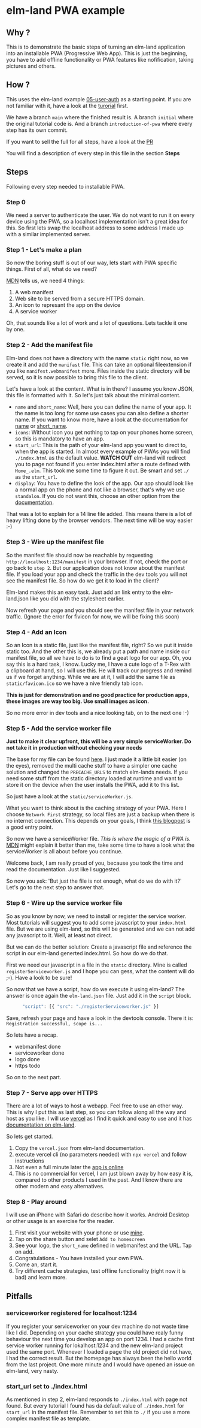 # elm-land PWA example

## Why ?

This is to demonstrate the basic steps of turning an elm-land application into an installable PWA (Progressive Web App). This is just the beginning, you have to add offline functionality or PWA features like nofification, taking pictures and others.

## How ?

This uses the elm-land example [05-user-auth](https://github.com/elm-land/elm-land/tree/34bb0d8/examples/05-user-auth) as a starting point. If you are not familiar with it, have a look at the [turorial](https://elm.land/guide/user-auth.html) first.

We have a branch `main` where the finished result is. A branch `initial` where the original tutorial code is. And a branch `introduction-of-pwa` where every step has its own commit.

If you want to sell the full for all steps, have a look at the [PR](https://github.com/dennistruemper/elm-land-pwa-example/pull/1)

You will find a description of every step in this file in the section **Steps**

## Steps

Following every step needed to installable PWA.

### Step 0

We need a server to authenticate the user. We do not want to run it on every device using the PWA, so a localhost implementation isn't a great idea for this. So first lets swap the localhost address to some address I made up with a similar implemented server.

### Step 1 - Let's make a plan

So now the boring stuff is out of our way, lets start with PWA specific things. First of all, what do we need?

[MDN](https://developer.mozilla.org/en-US/docs/Web/Progressive_web_apps/Tutorials/js13kGames/Installable_PWAs) tells us, we need 4 things:

1. A web manifest
2. Web site to be served from a secure HTTPS domain.
3. An icon to represant the app on the device
4. A service worker

Oh, that sounds like a lot of work and a lot of questions. Lets tackle it one by one.

### Step 2 - Add the manifest file

Elm-land does not have a directory with the name `static` right now, so we create it and add the `manifast` file. This can take an optional fileextension if you like `manifest.webmanifest` more. Files inside the static directory will be served, so it is now possible to bring this file to the client.

Let's have a look at the content. What is in there? I assume you know JSON, this file is formatted with it. So let's just talk about the minimal content.

- `name` and `short_name`: Well, here you can define the name of your app. It the name is too long for some use cases you can also define a shorter name. If you want to know more, have a look at the documentation for [name](https://developer.mozilla.org/en-US/docs/Web/Manifest/name) or [short_name](https://developer.mozilla.org/en-US/docs/Web/Manifest/short_name).
- `icons`: Without icon you get nothing to tap on your phones home screen, so this is mandatory to have an app.
- `start_url`: This is the path of your elm-land app you want to direct to, when the app is started. In almost every example of PWAs you will find `./index.html` as the default value. **WATCH OUT** elm-land will redirect you to page not found if you enter index.html after a route defined with `Home_.elm`. This took me some time to figure it out. Be smart and set `./` as the `start_url`.
- `display`: You have to define the look of the app. Our app should look like a normal app on the phone and not like a browser, that's why we use `standalon`. If you do not want this, choose an other option from the [documentation](https://developer.mozilla.org/en-US/docs/Web/Manifest/display).

That was a lot to explain for a 14 line file added. This means there is a lot of heavy lifting done by the browser vendors. The next time will be way easier :-)

### Step 3 - Wire up the manifest file

So the manifest file should now be reachable by requesting `http://localhost:1234/manifest` in your browser. If not, check the port or go back to `step 2`. But our application does not know about the manifest file. If you load your app and check the traffic in the dev tools you will not see the manifest file. So how do we get it to load in the client?

Elm-land makes this an easy task. Just add an link entry to the elm-land.json like you did with the stylesheet earlier.

Now refresh your page and you should see the manifest file in your network traffic. (Ignore the error for fivicon for now, we will be fixing this soon)

### Step 4 - Add an Icon

So an Icon is a static file, just like the manifest file, right? So we put it inside static too. And the other this is, we already put a path and name inside our manifest file, so all we have to do is to find a geat logo for our app. Oh, you say this is a hard task, I know. Lucky me, I have a cute logo of a T-Rex with a clipboard at hand, so I will use this. He will track our progress and remind us if we forget anything.
While we are at it, I will add the same file as `static/favicon.ico` so we have a nive friendly tab icon.

**This is just for demonstration and no good practice for production apps, these images are way too big. Use small images as icon.**

So no more error in dev tools and a nice looking tab, on to the next one :-)

### Step 5 - Add the service worker file

**Just to make it clear upfront, this will be a very simple serviceWorker. Do not take it in production without checking your needs**

The base for my file can be found [here](https://googlechrome.github.io/samples/service-worker/basic/). I just made it a little bit easier (on the eyes), removed the multi cache stuff to have a simpler one cache solution and changed the `PRECACHE_URLS` to match elm-lands needs. If you need some stuff from the static directory loaded at runtime and want to store it on the device when the user installs the PWA, add it to this list.

So just have a look at the `static/serviceWorker.js`.

What you want to think about is the caching strategy of your PWA. Here I choose `Network First` strategy, so local files are just a backup when there is no internet connection. This depends on your goals, I think [this blogpost](https://blog.bitsrc.io/5-service-worker-caching-strategies-for-your-next-pwa-app-58539f156f52) is a good entry point.

So now we have a serviceWorker file. _This is where the magic of a PWA is._ [MDN](https://developer.mozilla.org/en-US/docs/Web/API/Service_Worker_API) might explain it better than me, take some time to have a look what the serviceWorker is all about before you continue.

Welcome back, I am really proud of you, because you took the time and read the documentation. Just like I suggested.

So now you ask: 'But just the file is not enough, what do we do with it?' Let's go to the next step to answer that.

### Step 6 - Wire up the service worker file

So as you know by now, we need to install or register the service worker. Most tutorials will suggest you to add some javascript to your `index.html` file. But we are using elm-land, so this will be generated and we can not add any javascript to it. Well, at least not direct.

But we can do the better solution: Create a javascript file and reference the script in our elm-land generted index.html. So how do we do that.

First we need our javascript in a file in the `static` directory. Mine is called `registerServiceworker.js` and I hope you can gess, what the content will do ;-). Have a look to be sure!

So now that we have a script, how do we execute it using elm-land? The answer is once again the `elm-land.json` file. Just add it in the `script` block.

```js
      "script": [{ "src": "./registerServiceworker.js" }]
```

Save, refresh your page and have a look in the devtools console. There it is: `Registration successful, scope is...`

So lets have a recap.

- webmanifest done
- serviceworker done
- logo done
- https todo

So on to the next part.

### Step 7 - Serve app over HTTPS

There are a lot of ways to host a webapp. Feel free to use an other way. This is why I put this as last step, so you can follow along all the way and host as you like. I will use [vercel](vercel.com) as I find it quick and easy to use and it has [documentation on elm-land](https://elm.land/guide/deploying.html#deploying-with-vercel).

So lets get started.

1. Copy the `vercel.json` from elm-land documentation.
2. execute vercel cli (no parameters needed) with `npx vercel` and follow instructions
3. Not even a full minute later the [app is online](https://elm-land-pwa-example.vercel.app/)
4. This is no commercial for vercel, I am just blown away by how easy it is, compared to other products I used in the past. And I know there are other modern and easy alternatives.

### Step 8 - Play around

I will use an iPhone with Safari do describe how it works. Android Desktop or other usage is an exercise for the reader.

1. First visit your website with your phone or use [mine](https://elm-land-pwa-example.vercel.app).
2. Tap on the share button and selet `Add to homescreen`
3. See your logo, the `short_name` defined in webmanifest and the URL. Tap on add.
4. Congratulations - You have installed your own PWA.
5. Come an, start it.
6. Try different cache strategies, test offline functionality (right now it is bad) and learn more.

## Pitfalls

### serviceworker registered for localhost:1234

If you register your serviceworker on your dev machine do not waste time like I did. Depending on your cache strategy you could have realy funny behaviour the next time you develop an app on port 1234. I had a cache first service worker running for lokalhost:1234 and the new elm-land project used the same port. Whenever I loaded a page the old project did not have, I had the correct result. But the homepage has always been the hello world from the last project. One more minute and I would have opened an issue on elm-land, very nasty.

### start_url set to ./index.html

As mentioned in step 2, elm-land responds to `./index.html` with page not found. But every tutorial I found has da default value of `./index.html` for `start_url` in the manifest file. Remember to set this to `./` if you use a more complex manifest file as template.
